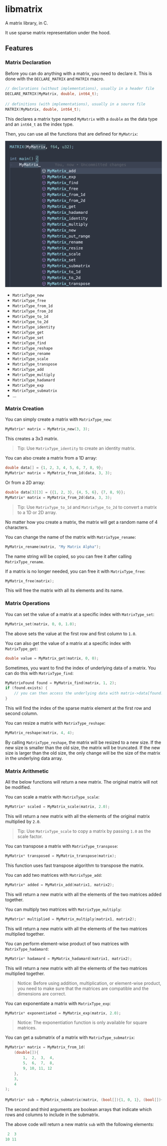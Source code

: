 # libmatrix

A matrix library, in C.

It use sparse matrix representation under the hood.

## Features

### Matrix Declaration

Before you can do anything with a matrix, you need to declare it. This is done with the `DECLARE_MATRIX` and `MATRIX` macro.

```c
// declarations (without implementations), usually in a header file
DECLARE_MATRIX(MyMatrix, double, int64_t);

// definitions (with implementations), usually in a source file
MATRIX(MyMatrix, double, int64_t);
```

This declares a matrix type named `MyMatrix` with a `double` as the data type and an `int64_t` as the index type.

Then, you can use all the functions that are defined for `MyMatrix`:

![matrix-functions.png](screenshots/matrix-functions.png)

* `MatrixType_new`
* `MatrixType_free`
* `MatrixType_from_1d`
* `MatrixType_from_2d`
* `MatrixType_to_1d`
* `MatrixType_to_2d`
* `MatrixType_identity`
* `MatrixType_get`
* `MatrixType_set`
* `MatrixType_find`
* `MatrixType_reshape`
* `MatrixType_rename`
* `MatrixType_scale`
* `MatrixType_transpose`
* `MatrixType_add`
* `MatrixType_multiply`
* `MatrixType_hadamard`
* `MatrixType_exp`
* `MatrixType_submatrix`
* ...

### Matrix Creation

You can simply create a matrix with `MatrixType_new`:

```c
MyMatrix* matrix = MyMatrix_new(3, 3);
```

This creates a 3x3 matrix.

> Tip: Use `MatrixType_identity` to create an identity matrix.

You can also create a matrix from a 1D array:

```c
double data[] = {1, 2, 3, 4, 5, 6, 7, 8, 9};
MyMatrix* matrix = MyMatrix_from_1d(data, 3, 3);
```

Or from a 2D array:

```c
double data[3][3] = {{1, 2, 3}, {4, 5, 6}, {7, 8, 9}};
MyMatrix* matrix = MyMatrix_from_2d(data, 3, 3);
```

> Tip: Use `MatrixType_to_1d` and `MatrixType_to_2d` to convert a matrix to a 1D or 2D array.

No matter how you create a matrix, the matrix will get a random name of 4 characters.

You can change the name of the matrix with `MatrixType_rename`:

```c
MyMatrix_rename(matrix, "My Matrix Alpha");
```

The name string will be copied, so you can free it after calling `MatrixType_rename`.

If a matrix is no longer needed, you can free it with `MatrixType_free`:

```c
MyMatrix_free(matrix);
```

This will free the matrix with all its elements and its name.

### Matrix Operations

You can set the value of a matrix at a specific index with `MatrixType_set`:

```c
MyMatrix_set(matrix, 0, 0, 1.0);
```

The above sets the value at the first row and first column to `1.0`.

You can also get the value of a matrix at a specific index with `MatrixType_get`:

```c
double value = MyMatrix_get(matrix, 0, 0);
```

Sometimes, you want to find the index of underlying data of a matrix. You can do this with `MatrixType_find`:

```c
MyMatrixFound found = MyMatrix_find(matrix, 1, 2);
if (found.exists) {
    // you can then access the underlying data with matrix->data[found.index]
}
```

This will find the index of the sparse matrix element at the first row and second column.

You can resize a matrix with `MatrixType_reshape`:

```c
MyMatrix_reshape(matrix, 4, 4);
```

By calling `MatrixType_reshape`, the matrix will be resized to a new size. If the new size is smaller than the old size, the matrix will be truncated. If the new size is larger than the old size, the only change will be the size of the matrix in the underlying data array.

### Matrix Arithmetic

All the below functions will return a new matrix. The original matrix will not be modified.

You can scale a matrix with `MatrixType_scale`:

```c
MyMatrix* scaled = MyMatrix_scale(matrix, 2.0);
```

This will return a new matrix with all the elements of the original matrix multiplied by `2.0`.

> Tip: Use `MatrixType_scale` to copy a matrix by passing `1.0` as the scale factor.

You can transpose a matrix with `MatrixType_transpose`:

```c
MyMatrix* transposed = MyMatrix_transpose(matrix);
```

This function uses fast transpose algorithm to transpose the matrix.

You can add two matrices with `MatrixType_add`:

```c
MyMatrix* added = MyMatrix_add(matrix1, matrix2);
```

This will return a new matrix with all the elements of the two matrices added together.

You can multiply two matrices with `MatrixType_multiply`:

```c
MyMatrix* multiplied = MyMatrix_multiply(matrix1, matrix2);
```

This will return a new matrix with all the elements of the two matrices multiplied together.

You can perform element-wise product of two matrices with `MatrixType_hadamard`:

```c
MyMatrix* hadamard = MyMatrix_hadamard(matrix1, matrix2);
```

This will return a new matrix with all the elements of the two matrices multiplied together.

> Notice: Before using addition, multiplication, or element-wise product, you need to make sure that the matrices are compatible and the dimensions are correct.

You can exponentiate a matrix with `MatrixType_exp`:

```c
MyMatrix* exponentiated = MyMatrix_exp(matrix, 2.0);
```

> Notice: The exponentiation function is only available for square matrices.

You can get a submatrix of a matrix with `MatrixType_submatrix`:

```c
MyMatrix* matrix = MyMatrix_from_1d(
    (double[]){
        1,  2,  3,  4, 
        5,  6,  7,  8, 
        9, 10, 11, 12
    }, 
    3, 
    4
);

MyMatrix* sub = MyMatrix_submatrix(matrix, (bool[]){1, 0, 1}, (bool[]){0, 1, 1, 0});
```

The second and third arguments are boolean arrays that indicate which rows and columns to include in the submatrix.

The above code will return a new matrix `sub` with the following elements:

```c
 2  3
10 11
```
